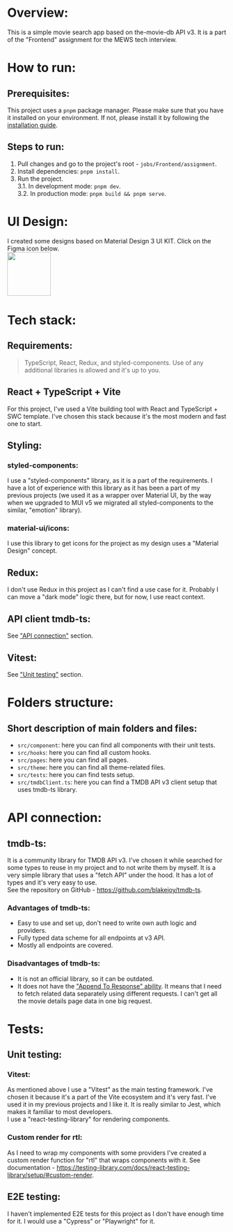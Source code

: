 # Overview:

This is a simple movie search app based on the-movie-db API v3. It is a part of the "Frontend" assignment for the MEWS tech interview.

# How to run:

## Prerequisites:

This project uses a `pnpm` package manager. Please make sure that you have it installed on your environment. If not, please install it by following the [installation guide](https://pnpm.io/installation).

## Steps to run:

1. Pull changes and go to the project's root - `jobs/Frontend/assignment`.
2. Install dependencies: `pnpm install`.
3. Run the project. <br>
   3.1. In development mode: `pnpm dev`.<br>
   3.2. In production mode: `pnpm build && pnpm serve`.

# UI Design:

I created some designs based on Material Design 3 UI KIT. Click on the Figma icon below.<br>
[<img src="https://www.bynder.com/images/meta/meta-figma.jpg" width="100">](<https://www.figma.com/file/gRJTP73ecDzbIUOBvH18fN/Material-3-Design-Kit-(Community)?type=design&node-id=54721%3A26913&mode=design&t=7EhMQFz9oViie8so-1>) <br>

# Tech stack:

## Requirements:

> TypeScript, React, Redux, and styled-components. Use of any additional libraries is allowed and it's up to you.

## React + TypeScript + Vite

For this project, I've used a Vite building tool with React and TypeScript + SWC template. I've chosen this stack because it's the most modern and fast one to start.

## Styling:

### styled-components:

I use a "styled-components" library, as it is a part of the requirements. I have a lot of experience with this library as it has been a part of my previous projects (we used it as a wrapper over Material UI, by the way when we upgraded to MUI v5 we migrated all styled-components to the similar, "emotion" library).

### material-ui/icons:

I use this library to get icons for the project as my design uses a "Material Design" concept.

## Redux:

I don't use Redux in this project as I can't find a use case for it. Probably I can move a "dark mode" logic there, but for now, I use react context.

## API client tmdb-ts:

See ["API connection"](#api-connection) section.

## Vitest:

See ["Unit testing"](#unit-testing) section.

# Folders structure:

## Short description of main folders and files:

- `src/component`: here you can find all components with their unit tests.
- `src/hooks`: here you can find all custom hooks.
- `src/pages`: here you can find all pages.
- `src/theme`: here you can find all theme-related files.
- `src/tests`: here you can find tests setup.
- `src/tmdbClient.ts`: here you can find a TMDB API v3 client setup that uses tmdb-ts library.

# API connection:

## tmdb-ts:

It is a community library for TMDB API v3. I've chosen it while searched for some types to reuse in my project and to not write them by myself. It is a very simple library that uses a "fetch API" under the hood. It has a lot of types and it's very easy to use. <br>
See the repository on GitHub - https://github.com/blakejoy/tmdb-ts.

### Advantages of tmdb-ts:

- Easy to use and set up, don't need to write own auth logic and providers.
- Fully typed data scheme for all endpoints at v3 API.
- Mostly all endpoints are covered.

### Disadvantages of tmdb-ts:

- It is not an official library, so it can be outdated.
- It does not have the ["Append To Response" ability](https://developer.themoviedb.org/docs/append-to-response). It means that I need to fetch related data separately using different requests. I can't get all the movie details page data in one big request.

# Tests:

## Unit testing:

### Vitest:

As mentioned above I use a "Vitest" as the main testing framework. I've chosen it because it's a part of the Vite ecosystem and it's very fast. I've used it in my previous projects and I like it. It is really similar to Jest, which makes it familiar to most developers. <br>
I use a "react-testing-library" for rendering components.

### Custom render for rtl:

As I need to wrap my components with some providers I've created a custom render function for "rtl" that wraps components with it. See documentation - https://testing-library.com/docs/react-testing-library/setup/#custom-render.

## E2E testing:

I haven't implemented E2E tests for this project as I don't have enough time for it. I would use a "Cypress" or "Playwright" for it.

